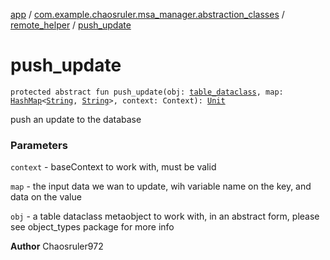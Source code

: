 [app](../../index.md) / [com.example.chaosruler.msa_manager.abstraction_classes](../index.md) / [remote_helper](index.md) / [push_update](.)

# push_update

`protected abstract fun push_update(obj: `[`table_dataclass`](../table_dataclass/index.md)`, map: `[`HashMap`](https://kotlinlang.org/api/latest/jvm/stdlib/kotlin.collections/-hash-map/index.html)`<`[`String`](https://kotlinlang.org/api/latest/jvm/stdlib/kotlin/-string/index.html)`, `[`String`](https://kotlinlang.org/api/latest/jvm/stdlib/kotlin/-string/index.html)`>, context: Context): `[`Unit`](https://kotlinlang.org/api/latest/jvm/stdlib/kotlin/-unit/index.html)

push an update to the database

### Parameters

`context` - baseContext to work with, must be valid

`map` - the input data we wan to update, wih variable name on the key, and data on the value

`obj` - a table dataclass metaobject to work with, in an abstract form, please see object_types package for more info

**Author**
Chaosruler972

